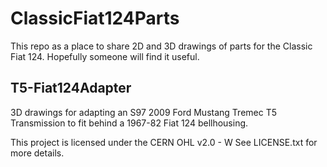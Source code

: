 # ClassicFiat124Parts
This repo as a place to share 2D and 3D drawings of parts for the Classic Fiat 124. Hopefully someone will find it useful. 

## T5-Fiat124Adapter
3D drawings for adapting an S97 2009 Ford Mustang Tremec T5 Transmission to fit behind a 1967-82 Fiat 124 bellhousing. 

This project is licensed under the CERN OHL v2.0 - W 
See LICENSE.txt for more details. 

